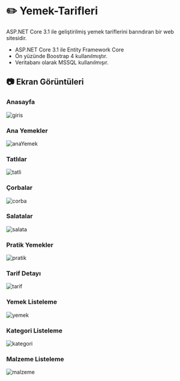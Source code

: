 # ✏️ Yemek-Tarifleri
 ASP.NET Core 3.1 ile geliştirilmiş yemek tariflerini barındıran bir web sitesidir.   
 - ASP.NET Core 3.1 ile Entity Framework Core
 - Ön yüzünde Boostrap 4 kullanılmıştır.
 - Veritabanı olarak MSSQL kullanılmışır.
 
 ## 📷 Ekran Görüntüleri
 
 ### Anasayfa
 ![giris](https://github.com/busraakay/YemekTarifi/blob/main/Resimler/Giri%C5%9F.png)
 
### Ana Yemekler
 ![anaYemek](https://github.com/busraakay/YemekTarifi/blob/main/Resimler/anaYemekler.png)
 
 ### Tatlılar
 ![tatli](https://github.com/busraakay/YemekTarifi/blob/main/Resimler/tatli.png)
 
 ### Çorbalar
 ![corba](https://github.com/busraakay/YemekTarifi/blob/main/Resimler/corba.png)
 
 ### Salatalar
 ![salata](https://github.com/busraakay/YemekTarifi/blob/main/Resimler/salata.png)
 
 ### Pratik Yemekler
 ![pratik](https://github.com/busraakay/YemekTarifi/blob/main/Resimler/pratik.png)
 
### Tarif Detayı
 ![tarif](https://github.com/busraakay/YemekTarifi/blob/main/Resimler/Tarif.png)
 
 ### Yemek Listeleme
  ![yemek](https://github.com/busraakay/YemekTarifi/blob/main/Resimler/eklenmisYemek.png) 
  
 ### Kategori Listeleme
  ![kategori](https://github.com/busraakay/YemekTarifi/blob/main/Resimler/kategori.png)
 
  ### Malzeme Listeleme
  ![malzeme](https://github.com/busraakay/YemekTarifi/blob/main/Resimler/malzeme.png)
 
 
